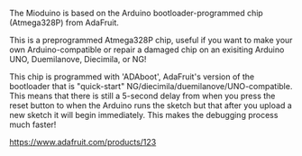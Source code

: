 The Mioduino is based on the Arduino bootloader-programmed chip (Atmega328P) from AdaFruit.

This is a preprogrammed Atmega328P chip, useful if you want to make your own Arduino-compatible or repair a damaged chip on an exisiting Arduino UNO, Duemilanove, Diecimila, or NG!

This chip is programmed with 'ADAboot', AdaFruit's version of the bootloader that is "quick-start" NG/diecimila/duemilanove/UNO-compatible. This means that there is still a 5-second delay from when you press the reset button to when the Arduino runs the sketch but that after you upload a new sketch it will begin immediately. This makes the debugging process much faster!


https://www.adafruit.com/products/123
